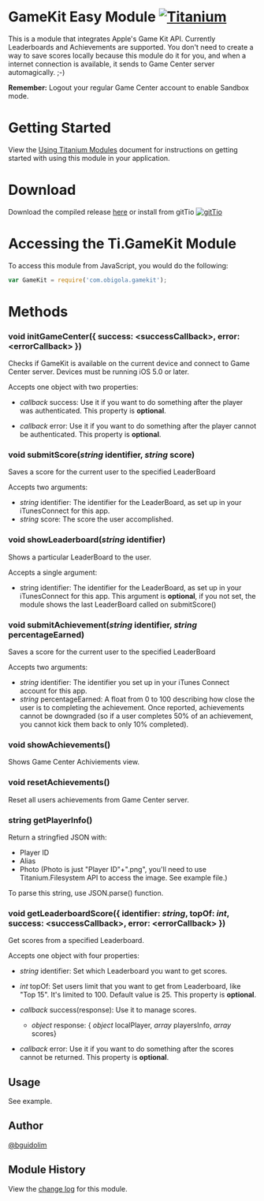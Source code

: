 GameKit Easy Module [![Titanium](http://www-static.appcelerator.com/badges/titanium-git-badge-sq.png)](http://www.appcelerator.com/titanium/)
===
This is a module that integrates Apple's Game Kit API. Currently Leaderboards and Achievements are supported.
You don't need to create a way to save scores locally because this module do it for you, and when a internet connection is available, it sends to Game Center server automagically. ;-)

**Remember:** Logout your regular Game Center account to enable Sandbox mode. 

Getting Started
===
View the [Using Titanium Modules](http://docs.appcelerator.com/titanium/2.0/#!/guide/Using_Titanium_Modules) document for instructions on getting
started with using this module in your application.

Download
===
Download the compiled release [here](https://github.com/bguidolim/TiGameKitEasyModule/tree/master/Dist) or install from gitTio    [![gitTio](http://gitt.io/badge.png)](http://gitt.io/component/com.obigola.gamekit)

Accessing the Ti.GameKit Module
===
To access this module from JavaScript, you would do the following:
```javascript
var GameKit = require('com.obigola.gamekit');
```
Methods
===
### void initGameCenter({ success: &lt;successCallback&gt;, error: &lt;errorCallback&gt; })

Checks if GameKit is available on the current device and connect to Game Center server. Devices must be running iOS 5.0 or later.

Accepts one object with two properties:

*   _callback_ success: Use it if you want to do something after the player was authenticated. This property is **optional**.

*   _callback_ error: Use it if you want to do something after the player cannot be authenticated. This property is **optional**.

### void submitScore(_string_ identifier, _string_ score)

Saves a score for the current user to the specified LeaderBoard

Accepts two arguments:

*   _string_ identifier: The identifier for the LeaderBoard, as set up in your iTunesConnect for this app.
*   _string_ score: The score the user accomplished.

### void showLeaderboard(_string_ identifier)

Shows a particular LeaderBoard to the user.

Accepts a single argument:

*   string identifier: The identifier for the LeaderBoard, as set up in your iTunesConnect for this app. This argument is **optional**, if you not set, the module shows the last LeaderBoard called on submitScore()

### void submitAchievement(_string_ identifier, _string_ percentageEarned)

Saves a score for the current user to the specified LeaderBoard

Accepts two arguments:

*   _string_ identifier: The identifier you set up in your iTunes Connect account for this app.
*   _string_ percentageEarned: A float from 0 to 100 describing how close the user is to completing the achievement. Once reported, achievements cannot be downgraded (so if a user completes 50% of an achievement, you cannot kick them back to only 10% completed).

### void showAchievements()

Shows Game Center Achiviements view.

### void resetAchievements()

Reset all users achievements from Game Center server.

### string getPlayerInfo()

<p>Return a stringfied JSON with:

*   Player ID
*   Alias
*   Photo (Photo is just "Player ID"+".png", you'll need to use Titanium.Filesystem API to access the image. See example file.)
<p>To parse this string, use JSON.parse() function.

### void getLeaderboardScore({ identifier: _string_, topOf: _int_, success: &lt;successCallback&gt;, error: &lt;errorCallback&gt; })

<p>Get scores from a specified Leaderboard.

Accepts one object with four properties:

*   _string_ identifier: Set which Leaderboard you want to get scores.

*   _int_ topOf: Set users limit that you want to get from Leaderboard, like "Top 15". It's limited to 100. Default value is 25. This property is **optional**.

*   _callback_ success(response): Use it to manage scores.

       *   _object_ response: { _object_ localPlayer, _array_ playersInfo, _array_ scores}

*   _callback_ error: Use it if you want to do something after the scores cannot be returned. This property is **optional**.

## Usage

See example.

## Author

[@bguidolim](http://twitter.com/bguidolim)

## Module History

View the [change log](CHANGELOG.md) for this module.
